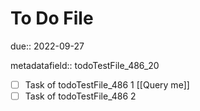 # To Do File

due:: 2022-09-27

metadatafield:: todoTestFile_486\_20

- [ ] Task of todoTestFile_486 1 [[Query me]]
- [ ] Task of todoTestFile_486 2
